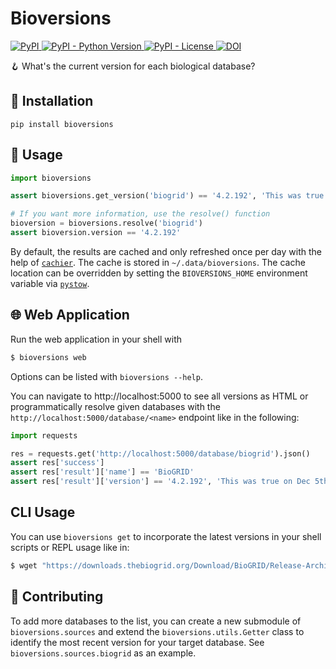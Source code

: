 # Bioversions

<a href="https://pypi.org/project/bioversions">
    <img alt="PyPI" src="https://img.shields.io/pypi/v/bioversions" />
</a>
<a href="https://pypi.org/project/bioversions">
    <img alt="PyPI - Python Version" src="https://img.shields.io/pypi/pyversions/bioversions" />
</a>
<a href="https://github.com/cthoyt/bioversions/blob/main/LICENSE">
    <img alt="PyPI - License" src="https://img.shields.io/pypi/l/bioversions" />
</a>
<a href="https://zenodo.org/badge/latestdoi/318852276">
    <img src="https://zenodo.org/badge/318852276.svg" alt="DOI" />
</a>

🪝 What's the current version for each biological database?

## 🚀 Installation

`pip install bioversions`

## 💪 Usage

```python
import bioversions

assert bioversions.get_version('biogrid') == '4.2.192', 'This was true on Dec 5th, 2020!'

# If you want more information, use the resolve() function
bioversion = bioversions.resolve('biogrid')
assert bioversion.version == '4.2.192'
```

By default, the results are cached and only refreshed once per day with the help
of [`cachier`](https://github.com/shaypal5/cachier). The cache is stored in `~/.data/bioversions`. The cache location
can be overridden by setting the
`BIOVERSIONS_HOME` environment variable via [`pystow`](https://github.com/cthoyt/pystow).

## 🌐 Web Application

Run the web application in your shell with

```bash
$ bioversions web
```

Options can be listed with `bioversions --help`.

You can navigate to http://localhost:5000 to see all versions as HTML or programmatically resolve given databases with
the
`http://localhost:5000/database/<name>` endpoint like in the following:

```python
import requests

res = requests.get('http://localhost:5000/database/biogrid').json()
assert res['success']
assert res['result']['name'] == 'BioGRID'
assert res['result']['version'] == '4.2.192', 'This was true on Dec 5th, 2020!'
```

## CLI Usage

You can use `bioversions get` to incorporate the latest versions in your shell scripts or REPL usage like in:

```bash
$ wget "https://downloads.thebiogrid.org/Download/BioGRID/Release-Archive/BIOGRID-$(bioversions get biogrid)/BIOGRID-ALL-$(bioversions get biogrid).mitab.zip"
```

## 🙏 Contributing

To add more databases to the list, you can create a new submodule of
`bioversions.sources` and extend the `bioversions.utils.Getter` class to identify the most recent version for your
target database. See
`bioversions.sources.biogrid` as an example.

